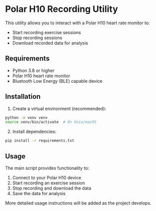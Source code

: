 # Polar H10 Recording Utility

This utility allows you to interact with a Polar H10 heart rate monitor to:
- Start recording exercise sessions
- Stop recording sessions
- Download recorded data for analysis

## Requirements
- Python 3.8 or higher
- Polar H10 heart rate monitor
- Bluetooth Low Energy (BLE) capable device

## Installation

1. Create a virtual environment (recommended):
```bash
python -m venv venv
source venv/bin/activate  # On Unix/macOS
```

2. Install dependencies:
```bash
pip install -r requirements.txt
```

## Usage

The main script provides functionality to:
1. Connect to your Polar H10 device
2. Start recording an exercise session
3. Stop recording and download the data
4. Save the data for analysis

More detailed usage instructions will be added as the project develops. 